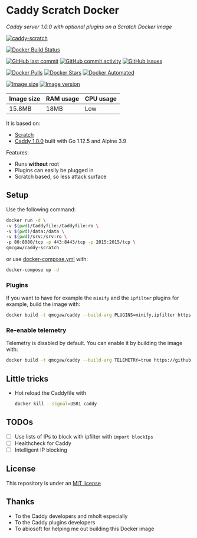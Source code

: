# Caddy Scratch Docker

*Caddy server 1.0.0 with optional plugins on a Scratch Docker image*

[![caddy-scratch](https://github.com/qdm12/caddy-scratch/raw/master/title.jpg)](https://hub.docker.com/r/qmcgaw/caddy-scratch)

[![Docker Build Status](https://img.shields.io/docker/cloud/build/qmcgaw/caddy-scratch.svg)](https://hub.docker.com/r/qmcgaw/caddy-scratch)

[![GitHub last commit](https://img.shields.io/github/last-commit/qdm12/caddy-scratch.svg)](https://github.com/qdm12/caddy-scratch/issues)
[![GitHub commit activity](https://img.shields.io/github/commit-activity/y/qdm12/caddy-scratch.svg)](https://github.com/qdm12/caddy-scratch/issues)
[![GitHub issues](https://img.shields.io/github/issues/qdm12/caddy-scratch.svg)](https://github.com/qdm12/caddy-scratch/issues)

[![Docker Pulls](https://img.shields.io/docker/pulls/qmcgaw/caddy-scratch.svg)](https://hub.docker.com/r/qmcgaw/caddy-scratch)
[![Docker Stars](https://img.shields.io/docker/stars/qmcgaw/caddy-scratch.svg)](https://hub.docker.com/r/qmcgaw/caddy-scratch)
[![Docker Automated](https://img.shields.io/docker/cloud/automated/qmcgaw/caddy-scratch.svg)](https://hub.docker.com/r/qmcgaw/caddy-scratch)

[![Image size](https://images.microbadger.com/badges/image/qmcgaw/caddy-scratch.svg)](https://microbadger.com/images/qmcgaw/caddy-scratch)
[![Image version](https://images.microbadger.com/badges/version/qmcgaw/caddy-scratch.svg)](https://microbadger.com/images/qmcgaw/caddy-scratch)

| Image size | RAM usage | CPU usage |
| --- | --- | --- |
| 15.8MB | 18MB | Low |

It is based on:

- [Scratch](https://hub.docker.com/_/scratch/)
- [Caddy 1.0.0](https://github.com/mholt/caddy) built with Go 1.12.5 and Alpine 3.9

Features:

- Runs **without** root
- Plugins can easily be plugged in
- Scratch based, so less attack surface

## Setup

Use the following command:

```bash
docker run -d \
-v $(pwd)/Caddyfile:/Caddyfile:ro \
-v $(pwd)/data:/data \
-v $(pwd)/srv:/srv:ro \
-p 80:8080/tcp -p 443:8443/tcp -p 2015:2015/tcp \
qmcgaw/caddy-scratch
```

or use [docker-compose.yml](https://github.com/qdm12/caddy-scratch/blob/master/docker-compose.yml) with:

```bash
docker-compose up -d
```

### Plugins

If you want to have for example the `minify` and the `ipfilter` plugins for example, build the image with:

```sh
docker build -t qmcgaw/caddy --build-arg PLUGINS=minify,ipfilter https://github.com/qdm12/caddy-scratch.git
```

### Re-enable telemetry

Telemetry is disabled by default. You can enable it by building the image with:

```sh
docker build -t qmcgaw/caddy --build-arg TELEMETRY=true https://github.com/qdm12/caddy-scratch.git
```

## Little tricks

- Hot reload the Caddyfile with

    ```sh
    docker kill --signal=USR1 caddy
    ```

## TODOs

- [ ] Use lists of IPs to block with ipfilter with `import blockIps`
- [ ] Healthcheck for Caddy
- [ ] Intelligent IP blocking

## License

This repository is under an [MIT license](https://github.com/qdm12/caddy-scratch/master/license)

## Thanks

- To the Caddy developers and mholt especially
- To the Caddy plugins developers
- To abiosoft for helping me out building this Docker image
